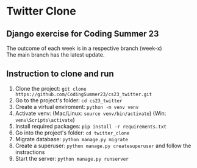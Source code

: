 # Twitter Clone
## Django exercise for Coding Summer 23

The outcome of each week is in a respective branch (week-x)   
The main branch has the latest update.   

## Instruction to clone and run  
1. Clone the project: ```git clone https://github.com/CodingSummer23/cs23_twitter.git```   
1. Go to the project's folder: ```cd cs23_twitter``` 
1. Create a virtual enviroment: ```python -m venv venv```  
1. Activate venv: (Mac/Linux: ```source venv/bin/activate```) (Win: ```venv\Scripts\activate```)  
1. Install required packages: ```pip install -r requirements.txt``` 
1. Go into the project's folder: ```cd twitter_clone```
1. Migrate database: ```python manage.py migrate``` 
1. Create a superuser: ```python manage.py createsuperuser``` and follow the instractions
1. Start the server: ```python manage.py runserver```